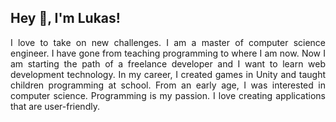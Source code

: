 ## Hey 👋, I'm Lukas!  

<p align="justify"> 
I love to take on new challenges. I am a master of computer science engineer. I have gone from teaching programming to where I am now. Now I am starting the path of a freelance developer and I want to learn web development technology. In my career, I created games in Unity and taught children programming at school. From an early age, I was interested in computer science. Programming is my passion. I love creating applications that are user-friendly.
</p>
